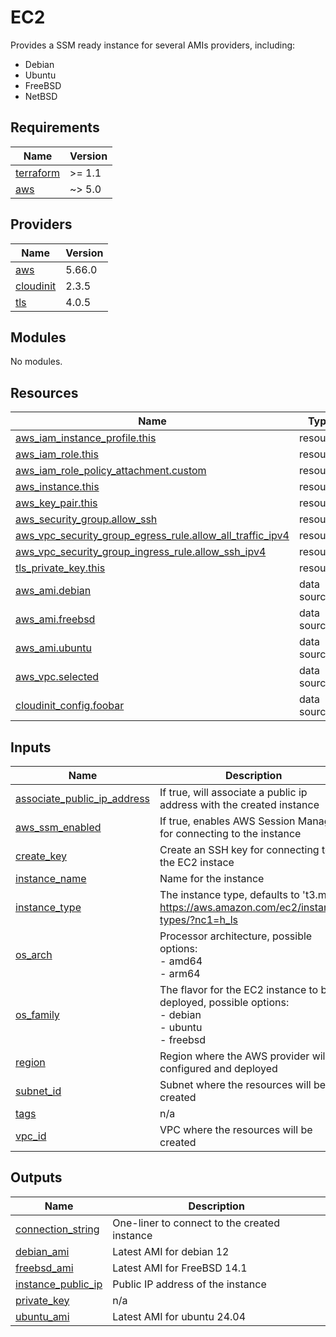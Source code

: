 # EC2

Provides a SSM ready instance for several AMIs providers, including:

* Debian
* Ubuntu
* FreeBSD
* NetBSD
<!-- BEGIN_TF_DOCS -->
## Requirements

| Name | Version |
|------|---------|
| <a name="requirement_terraform"></a> [terraform](#requirement\_terraform) | >= 1.1 |
| <a name="requirement_aws"></a> [aws](#requirement\_aws) | ~> 5.0 |

## Providers

| Name | Version |
|------|---------|
| <a name="provider_aws"></a> [aws](#provider\_aws) | 5.66.0 |
| <a name="provider_cloudinit"></a> [cloudinit](#provider\_cloudinit) | 2.3.5 |
| <a name="provider_tls"></a> [tls](#provider\_tls) | 4.0.5 |

## Modules

No modules.

## Resources

| Name | Type |
|------|------|
| [aws_iam_instance_profile.this](https://registry.terraform.io/providers/hashicorp/aws/latest/docs/resources/iam_instance_profile) | resource |
| [aws_iam_role.this](https://registry.terraform.io/providers/hashicorp/aws/latest/docs/resources/iam_role) | resource |
| [aws_iam_role_policy_attachment.custom](https://registry.terraform.io/providers/hashicorp/aws/latest/docs/resources/iam_role_policy_attachment) | resource |
| [aws_instance.this](https://registry.terraform.io/providers/hashicorp/aws/latest/docs/resources/instance) | resource |
| [aws_key_pair.this](https://registry.terraform.io/providers/hashicorp/aws/latest/docs/resources/key_pair) | resource |
| [aws_security_group.allow_ssh](https://registry.terraform.io/providers/hashicorp/aws/latest/docs/resources/security_group) | resource |
| [aws_vpc_security_group_egress_rule.allow_all_traffic_ipv4](https://registry.terraform.io/providers/hashicorp/aws/latest/docs/resources/vpc_security_group_egress_rule) | resource |
| [aws_vpc_security_group_ingress_rule.allow_ssh_ipv4](https://registry.terraform.io/providers/hashicorp/aws/latest/docs/resources/vpc_security_group_ingress_rule) | resource |
| [tls_private_key.this](https://registry.terraform.io/providers/hashicorp/tls/latest/docs/resources/private_key) | resource |
| [aws_ami.debian](https://registry.terraform.io/providers/hashicorp/aws/latest/docs/data-sources/ami) | data source |
| [aws_ami.freebsd](https://registry.terraform.io/providers/hashicorp/aws/latest/docs/data-sources/ami) | data source |
| [aws_ami.ubuntu](https://registry.terraform.io/providers/hashicorp/aws/latest/docs/data-sources/ami) | data source |
| [aws_vpc.selected](https://registry.terraform.io/providers/hashicorp/aws/latest/docs/data-sources/vpc) | data source |
| [cloudinit_config.foobar](https://registry.terraform.io/providers/hashicorp/cloudinit/latest/docs/data-sources/config) | data source |

## Inputs

| Name | Description | Type | Default | Required |
|------|-------------|------|---------|:--------:|
| <a name="input_associate_public_ip_address"></a> [associate\_public\_ip\_address](#input\_associate\_public\_ip\_address) | If true, will associate a public ip address with the created instance | `bool` | `false` | no |
| <a name="input_aws_ssm_enabled"></a> [aws\_ssm\_enabled](#input\_aws\_ssm\_enabled) | If true, enables AWS Session Manager for connecting to the instance | `string` | `true` | no |
| <a name="input_create_key"></a> [create\_key](#input\_create\_key) | Create an SSH key for connecting to the EC2 instace | `bool` | `true` | no |
| <a name="input_instance_name"></a> [instance\_name](#input\_instance\_name) | Name for the instance | `string` | n/a | yes |
| <a name="input_instance_type"></a> [instance\_type](#input\_instance\_type) | The instance type, defaults to 't3.micro'<br>https://aws.amazon.com/ec2/instance-types/?nc1=h_ls | `string` | `"t3.micro"` | no |
| <a name="input_os_arch"></a> [os\_arch](#input\_os\_arch) | Processor architecture, possible options:<br>- amd64<br>- arm64 | `string` | `"amd64"` | no |
| <a name="input_os_family"></a> [os\_family](#input\_os\_family) | The flavor for the EC2 instance to be deployed, possible options:<br>  - debian<br>  - ubuntu<br>  - freebsd | `string` | `"debian"` | no |
| <a name="input_region"></a> [region](#input\_region) | Region where the AWS provider will be configured and deployed | `string` | `"us-east-1"` | no |
| <a name="input_subnet_id"></a> [subnet\_id](#input\_subnet\_id) | Subnet where the resources will be created | `string` | n/a | yes |
| <a name="input_tags"></a> [tags](#input\_tags) | n/a | `map(string)` | `{}` | no |
| <a name="input_vpc_id"></a> [vpc\_id](#input\_vpc\_id) | VPC where the resources will be created | `string` | n/a | yes |

## Outputs

| Name | Description |
|------|-------------|
| <a name="output_connection_string"></a> [connection\_string](#output\_connection\_string) | One-liner to connect to the created instance |
| <a name="output_debian_ami"></a> [debian\_ami](#output\_debian\_ami) | Latest AMI for debian 12 |
| <a name="output_freebsd_ami"></a> [freebsd\_ami](#output\_freebsd\_ami) | Latest AMI for FreeBSD 14.1 |
| <a name="output_instance_public_ip"></a> [instance\_public\_ip](#output\_instance\_public\_ip) | Public IP address of the instance |
| <a name="output_private_key"></a> [private\_key](#output\_private\_key) | n/a |
| <a name="output_ubuntu_ami"></a> [ubuntu\_ami](#output\_ubuntu\_ami) | Latest AMI for ubuntu 24.04 |
<!-- END_TF_DOCS -->